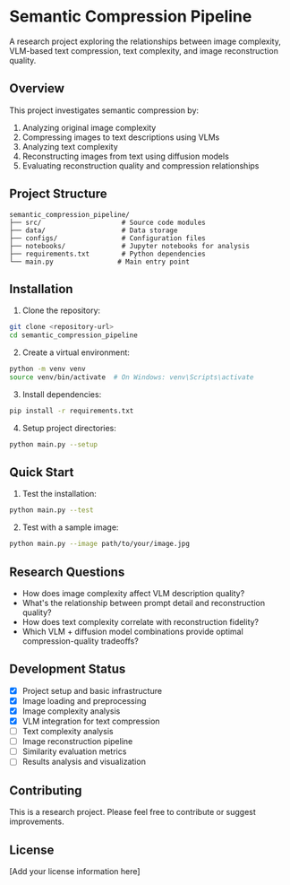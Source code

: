 # Semantic Compression Pipeline

A research project exploring the relationships between image complexity, VLM-based text compression, text complexity, and image reconstruction quality.

## Overview

This project investigates semantic compression by:
1. Analyzing original image complexity
2. Compressing images to text descriptions using VLMs
3. Analyzing text complexity 
4. Reconstructing images from text using diffusion models
5. Evaluating reconstruction quality and compression relationships

## Project Structure

```
semantic_compression_pipeline/
├── src/                    # Source code modules
├── data/                   # Data storage
├── configs/                # Configuration files
├── notebooks/              # Jupyter notebooks for analysis
├── requirements.txt        # Python dependencies
└── main.py                # Main entry point
```

## Installation

1. Clone the repository:
```bash
git clone <repository-url>
cd semantic_compression_pipeline
```

2. Create a virtual environment:
```bash
python -m venv venv
source venv/bin/activate  # On Windows: venv\Scripts\activate
```

3. Install dependencies:
```bash
pip install -r requirements.txt
```

4. Setup project directories:
```bash
python main.py --setup
```

## Quick Start

1. Test the installation:
```bash
python main.py --test
```

2. Test with a sample image:
```bash
python main.py --image path/to/your/image.jpg
```

## Research Questions

- How does image complexity affect VLM description quality?
- What's the relationship between prompt detail and reconstruction quality?
- How does text complexity correlate with reconstruction fidelity?
- Which VLM + diffusion model combinations provide optimal compression-quality tradeoffs?

## Development Status

- [x] Project setup and basic infrastructure
- [x] Image loading and preprocessing
- [x] Image complexity analysis
- [x] VLM integration for text compression
- [ ] Text complexity analysis
- [ ] Image reconstruction pipeline
- [ ] Similarity evaluation metrics
- [ ] Results analysis and visualization

## Contributing

This is a research project. Please feel free to contribute or suggest improvements.

## License

[Add your license information here]
